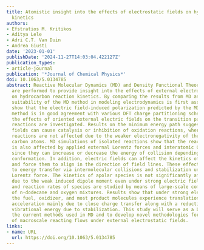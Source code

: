 ```yaml
---
title: Atomistic insight into the effects of electrostatic fields on hydrocarbon reaction
  kinetics
authors:
- Efstratios M. Kritikos
- Aditya Lele
- Adri C.T. Van Duin
- Andrea Giusti
date: '2023-01-01'
publishDate: '2024-11-27T14:03:04.422127Z'
publication_types:
- article-journal
publication: '*Journal of Chemical Physics*'
doi: 10.1063/5.0134785
abstract: Reactive Molecular Dynamics (MD) and Density Functional Theory (DFT) computations
  are performed to provide insight into the effects of external electrostatic fields
  on hydrocarbon reaction kinetics. By comparing the results from MD and DFT, the
  suitability of the MD method in modeling electrodynamics is first assessed. Results
  show that the electric field-induced polarization predicted by the MD charge equilibration
  method is in good agreement with various DFT charge partitioning schemes. Then,
  the effects of oriented external electric fields on the transition pathways of non-redox
  reactions are investigated. Results on the minimum energy path suggest that electric
  fields can cause catalysis or inhibition of oxidation reactions, whereas pyrolysis
  reactions are not affected due to the weaker electronegativity of the hydrogen and
  carbon atoms. MD simulations of isolated reactions show that the reaction kinetics
  is also affected by applied external Lorentz forces and interatomic Coulomb forces
  since they can increase or decrease the energy of collision depending on the molecular
  conformation. In addition, electric fields can affect the kinetics of polar species
  and force them to align in the direction of field lines. These effects are attributed
  to energy transfer via intermolecular collisions and stabilization under the external
  Lorentz force. The kinetics of apolar species is not significantly affected mainly
  due to the weak induced dipole moment even under strong electric fields. The dynamics
  and reaction rates of species are studied by means of large-scale combustion simulations
  of n-dodecane and oxygen mixtures. Results show that under strong electric fields,
  the fuel, oxidizer, and most product molecules experience translational and rotational
  acceleration mainly due to close charge transfer along with a reduction in their
  vibrational energy due to stabilization. This study will serve as a basis to improve
  the current methods used in MD and to develop novel methodologies for the modeling
  of macroscale reacting flows under external electrostatic fields.
links:
- name: URL
  url: https://doi.org/10.1063/5.0134785
---
```

